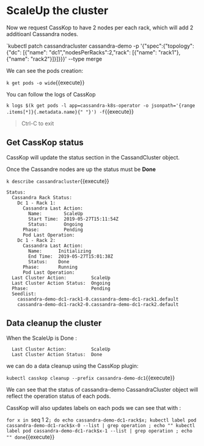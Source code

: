 

# ScaleUp the cluster

Now we request CassKop to have 2 nodes per each rack, which will add 2 additioanl Cassandra nodes.

`kubectl patch cassandracluster cassandra-demo -p '{"spec":{"topology": {"dc": [{"name": "dc1","nodesPerRacks":2,"rack": [{"name": "rack1"},{"name": "rack2"}]}]}}}' --type merge

We can see the pods creation: 

`k get pods -o wide`{{execute}}

You can follow the logs of CassKop 

`k logs $(k get pods -l app=cassandra-k8s-operator -o jsonpath='{range .items[*]}{.metadata.name}{" "}') -f`{{execute}}

> Ctrl-C to exit


## Get CassKop status

CassKop will update the status section in the CassandCluster object.

Once the Cassandre nodes are up the status must be **Done**

`k describe cassandracluster`{{execute}}
```
Status:
  Cassandra Rack Status:
    Dc 1 - Rack 1:
      Cassandra Last Action:
        Name:        ScaleUp
        Start Time:  2019-05-27T15:11:54Z
        Status:      Ongoing
      Phase:         Pending
      Pod Last Operation:
    Dc 1 - Rack 2:
      Cassandra Last Action:
        Name:      Initializing
        End Time:  2019-05-27T15:01:38Z
        Status:    Done
      Phase:       Running
      Pod Last Operation:
  Last Cluster Action:         ScaleUp
  Last Cluster Action Status:  Ongoing
  Phase:                       Pending
  Seedlist:
    cassandra-demo-dc1-rack1-0.cassandra-demo-dc1-rack1.default
    cassandra-demo-dc1-rack2-0.cassandra-demo-dc1-rack2.default
```

## Data cleanup the cluster 

When the ScaleUp is Done :

```
  Last Cluster Action:         ScaleUp
  Last Cluster Action Status:  Done
```

we can do a data cleanup using the CassKop plugin:


`kubectl casskop cleanup --prefix cassandra-demo-dc1`{{execute}}


We can see that the status of cassandra-demo CassandraCluster object will reflect the operation status of each pods.

CassKop will also updates labels on each pods we can see that with :

`for x in `seq 1 2`; do
 echo cassandra-demo-dc1-rack$x;
 kubectl label pod cassandra-demo-dc1-rack$x-0 --list | grep operation ; echo ""
 kubectl label pod cassandra-demo-dc1-rack$x-1 --list | grep operation ; echo ""
done`{{execute}}
